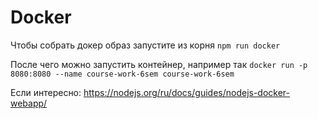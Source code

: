 # Docker

Чтобы собрать докер образ запустите из корня `npm run docker`

После чего можно запустить контейнер, например так `docker run -p 8080:8080 --name course-work-6sem course-work-6sem`

Если интересно: https://nodejs.org/ru/docs/guides/nodejs-docker-webapp/
